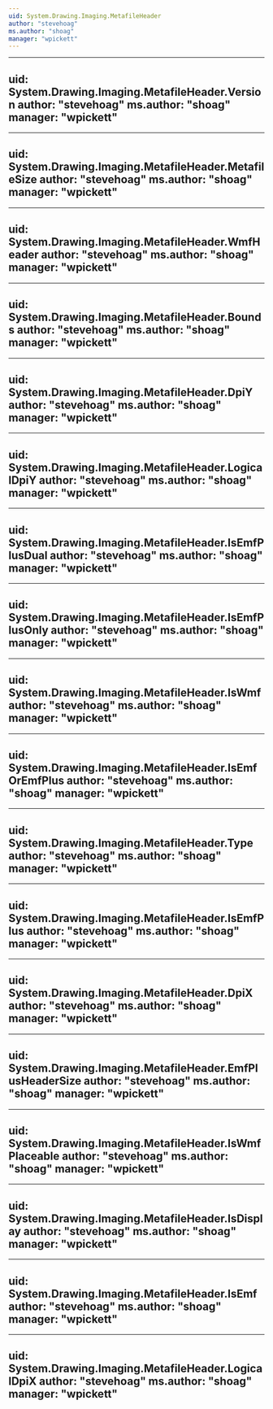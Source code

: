 ```yaml
---
uid: System.Drawing.Imaging.MetafileHeader
author: "stevehoag"
ms.author: "shoag"
manager: "wpickett"
---
```


---
uid: System.Drawing.Imaging.MetafileHeader.Version
author: "stevehoag"
ms.author: "shoag"
manager: "wpickett"
---

---
uid: System.Drawing.Imaging.MetafileHeader.MetafileSize
author: "stevehoag"
ms.author: "shoag"
manager: "wpickett"
---

---
uid: System.Drawing.Imaging.MetafileHeader.WmfHeader
author: "stevehoag"
ms.author: "shoag"
manager: "wpickett"
---

---
uid: System.Drawing.Imaging.MetafileHeader.Bounds
author: "stevehoag"
ms.author: "shoag"
manager: "wpickett"
---

---
uid: System.Drawing.Imaging.MetafileHeader.DpiY
author: "stevehoag"
ms.author: "shoag"
manager: "wpickett"
---

---
uid: System.Drawing.Imaging.MetafileHeader.LogicalDpiY
author: "stevehoag"
ms.author: "shoag"
manager: "wpickett"
---

---
uid: System.Drawing.Imaging.MetafileHeader.IsEmfPlusDual
author: "stevehoag"
ms.author: "shoag"
manager: "wpickett"
---

---
uid: System.Drawing.Imaging.MetafileHeader.IsEmfPlusOnly
author: "stevehoag"
ms.author: "shoag"
manager: "wpickett"
---

---
uid: System.Drawing.Imaging.MetafileHeader.IsWmf
author: "stevehoag"
ms.author: "shoag"
manager: "wpickett"
---

---
uid: System.Drawing.Imaging.MetafileHeader.IsEmfOrEmfPlus
author: "stevehoag"
ms.author: "shoag"
manager: "wpickett"
---

---
uid: System.Drawing.Imaging.MetafileHeader.Type
author: "stevehoag"
ms.author: "shoag"
manager: "wpickett"
---

---
uid: System.Drawing.Imaging.MetafileHeader.IsEmfPlus
author: "stevehoag"
ms.author: "shoag"
manager: "wpickett"
---

---
uid: System.Drawing.Imaging.MetafileHeader.DpiX
author: "stevehoag"
ms.author: "shoag"
manager: "wpickett"
---

---
uid: System.Drawing.Imaging.MetafileHeader.EmfPlusHeaderSize
author: "stevehoag"
ms.author: "shoag"
manager: "wpickett"
---

---
uid: System.Drawing.Imaging.MetafileHeader.IsWmfPlaceable
author: "stevehoag"
ms.author: "shoag"
manager: "wpickett"
---

---
uid: System.Drawing.Imaging.MetafileHeader.IsDisplay
author: "stevehoag"
ms.author: "shoag"
manager: "wpickett"
---

---
uid: System.Drawing.Imaging.MetafileHeader.IsEmf
author: "stevehoag"
ms.author: "shoag"
manager: "wpickett"
---

---
uid: System.Drawing.Imaging.MetafileHeader.LogicalDpiX
author: "stevehoag"
ms.author: "shoag"
manager: "wpickett"
---
